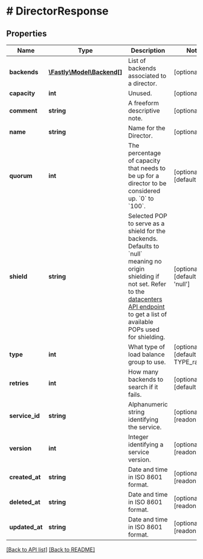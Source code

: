 # # DirectorResponse

## Properties

Name | Type | Description | Notes
------------ | ------------- | ------------- | -------------
**backends** | [**\Fastly\Model\Backend[]**](Backend.md) | List of backends associated to a director. | [optional]
**capacity** | **int** | Unused. | [optional]
**comment** | **string** | A freeform descriptive note. | [optional]
**name** | **string** | Name for the Director. | [optional]
**quorum** | **int** | The percentage of capacity that needs to be up for a director to be considered up. &#x60;0&#x60; to &#x60;100&#x60;. | [optional] [default to 75]
**shield** | **string** | Selected POP to serve as a shield for the backends. Defaults to &#x60;null&#x60; meaning no origin shielding if not set. Refer to the [datacenters API endpoint](/reference/api/utils/datacenter/) to get a list of available POPs used for shielding. | [optional] [default to 'null']
**type** | **int** | What type of load balance group to use. | [optional] [default to TYPE_random]
**retries** | **int** | How many backends to search if it fails. | [optional] [default to 5]
**service_id** | **string** | Alphanumeric string identifying the service. | [optional] [readonly]
**version** | **int** | Integer identifying a service version. | [optional] [readonly]
**created_at** | **string** | Date and time in ISO 8601 format. | [optional] [readonly]
**deleted_at** | **string** | Date and time in ISO 8601 format. | [optional] [readonly]
**updated_at** | **string** | Date and time in ISO 8601 format. | [optional] [readonly]

[[Back to API list]](../../README.md#endpoints) [[Back to README]](../../README.md)
